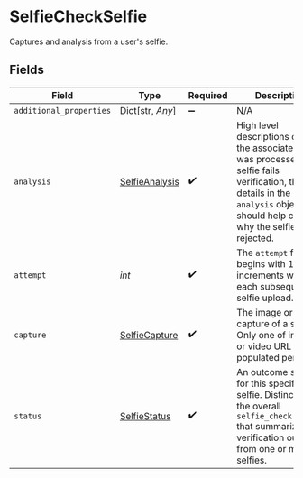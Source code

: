 # SelfieCheckSelfie

Captures and analysis from a user's selfie.


## Fields

| Field                                                                                                                                                                                     | Type                                                                                                                                                                                      | Required                                                                                                                                                                                  | Description                                                                                                                                                                               | Example                                                                                                                                                                                   |
| ----------------------------------------------------------------------------------------------------------------------------------------------------------------------------------------- | ----------------------------------------------------------------------------------------------------------------------------------------------------------------------------------------- | ----------------------------------------------------------------------------------------------------------------------------------------------------------------------------------------- | ----------------------------------------------------------------------------------------------------------------------------------------------------------------------------------------- | ----------------------------------------------------------------------------------------------------------------------------------------------------------------------------------------- |
| `additional_properties`                                                                                                                                                                   | Dict[str, *Any*]                                                                                                                                                                          | :heavy_minus_sign:                                                                                                                                                                        | N/A                                                                                                                                                                                       |                                                                                                                                                                                           |
| `analysis`                                                                                                                                                                                | [SelfieAnalysis](../../models/shared/selfieanalysis.md)                                                                                                                                   | :heavy_check_mark:                                                                                                                                                                        | High level descriptions of how the associated selfie was processed. If a selfie fails verification, the details in the `analysis` object should help clarify why the selfie was rejected. |                                                                                                                                                                                           |
| `attempt`                                                                                                                                                                                 | *int*                                                                                                                                                                                     | :heavy_check_mark:                                                                                                                                                                        | The `attempt` field begins with 1 and increments with each subsequent selfie upload.                                                                                                      | 1                                                                                                                                                                                         |
| `capture`                                                                                                                                                                                 | [SelfieCapture](../../models/shared/selfiecapture.md)                                                                                                                                     | :heavy_check_mark:                                                                                                                                                                        | The image or video capture of a selfie. Only one of image or video URL will be populated per selfie.                                                                                      |                                                                                                                                                                                           |
| `status`                                                                                                                                                                                  | [SelfieStatus](../../models/shared/selfiestatus.md)                                                                                                                                       | :heavy_check_mark:                                                                                                                                                                        | An outcome status for this specific selfie. Distinct from the overall `selfie_check.status` that summarizes the verification outcome from one or more selfies.                            | success                                                                                                                                                                                   |